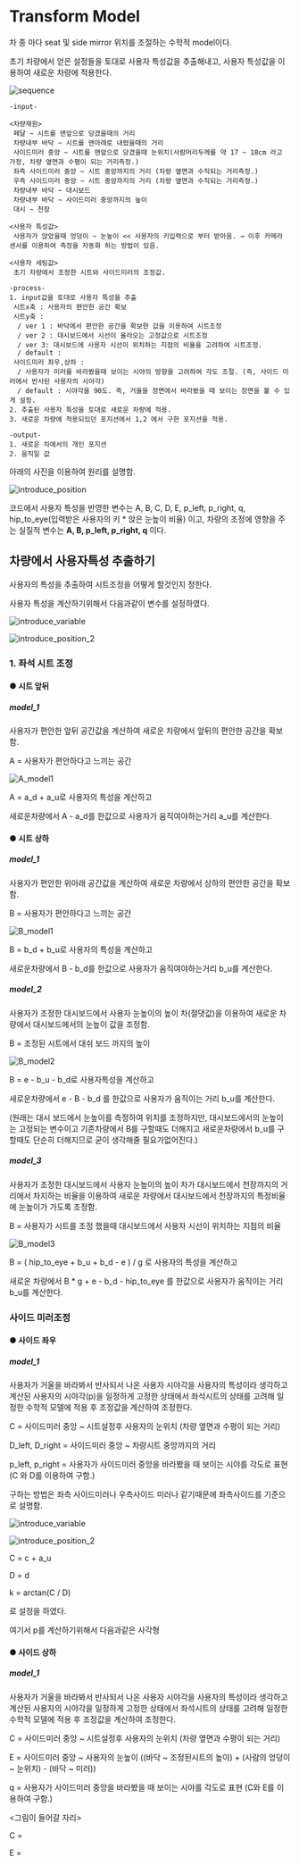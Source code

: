 # Transform Model

차 종 마다 seat 및 side mirror 위치를 조절하는 수학적 model이다.

초기 차량에서 얻은 설정들을 토대로 사용자 특성값을 추출해내고, 사용자 특성값을 이용하여 새로운 차량에 적용한다.

![sequence](C:\Users\ehdgn\Desktop\img\sequence.JPG)

    -input-
    
    <차량재원>
     페달 ~ 시트를 맨앞으로 당겼을때의 거리
     차량내부 바닥 ~ 시트를 맨아래로 내렸을때의 거리
     사이드미러 중앙 ~ 시트를 맨앞으로 당겼을때 눈위치(사람머리두께를 약 17 ~ 18cm 라고 가정, 차량 옆면과 수평이 되는 거리측정.)
     좌측 사이드미러 중앙 ~ 시트 중앙까지의 거리 (차량 옆면과 수직되는 거리측정.)
     우측 사이드미러 중앙 ~ 시트 중앙까지의 거리 (차량 옆면과 수직되는 거리측정.)
     차량내부 바닥 ~ 대시보드
     차량내부 바닥 ~ 사이드미러 중앙까지의 높이
     대시 ~ 천장
    
    <사용자 특성값>
     사용자가 앉았을때 엉덩이 ~ 눈높이 << 사용자의 키입력으로 부터 받아옴. → 이후 카메라 센서를 이용하여 측정을 자동화 하는 방법이 있음.
    
    <사용자 세팅값>
     초기 차량에서 조정한 시트와 사이드미러의 조정값.
     
    -process-
    1. input값을 토대로 사용자 특성을 추출
     시트x축 : 사용자의 편안한 공간 확보
     시트y축 : 
      / ver 1 : 바닥에서 편안한 공간을 확보한 값을 이용하여 시트조정
      / ver 2 : 대시보드에서 시선이 올라오는 고정값으로 시트조정 
      / ver 3: 대시보드에 사용자 시선이 위치하는 지점의 비율을 고려하여 시트조정.
      / default : 
     사이드미러 좌우,상하 : 
      / 사용자가 미러를 바라봤을때 보이는 시야의 방향을 고려하여 각도 조절. (즉, 사이드 미러에서 반사된 사용자의 시야각)
      / default : 시야각을 90도. 즉, 거울을 정면에서 바라봤을 때 보이는 장면을 볼 수 있게 설정.
    2. 추출된 사용자 특성을 토대로 새로운 차량에 적용.
    3. 새로운 차량에 적용되있던 포지션에서 1,2 에서 구한 포지션을 적용.
    
    -output-
    1. 새로운 차에서의 개인 포지션
    2. 움직일 값



아래의 사진을 이용하여 원리를 설명함.

![introduce_position](C:\Users\ehdgn\Desktop\img\introduce_position.JPG)





코드에서 사용자 특성을 반영한 변수는 A, B, C, D, E, p_left, p_right, q, hip_to_eye(입력받은 사용자의 키 *  앉은 눈높이 비율) 이고, 차량의 조정에 영향을 주는 실질적 변수는 **A, B,  p_left, p_right, q** 이다.



## 차량에서 사용자특성 추출하기

사용자의 특성을 추출하여 시트조정을 어떻게 할것인지 정한다.

사용자 특성을 계산하기위해서 다음과같이 변수를 설정하였다.

![introduce_variable](C:\Users\ehdgn\Desktop\img\introduce_variable.JPG)

![introduce_position_2](C:\Users\ehdgn\Desktop\img\introduce_position_2.JPG)

### 1. 좌석 시트 조정

#### ● 시트 앞뒤

##### model_1

사용자가 편안한 앞뒤 공간값을 계산하여 새로운 차량에서 앞뒤의 편안한 공간을 확보함.

A = 사용자가 편안하다고 느끼는 공간 

![A_model1](C:\Users\ehdgn\Desktop\img\A_model1.JPG)

A = a_d + a_u로 사용자의 특성을 계산하고

새로운차량에서 A - a_d를 한값으로 사용자가 움직여야하는거리 a_u를 계산한다.

#### ● 시트 상하

##### model_1

사용자가 편안한 위아래 공간값을 계산하여 새로운 차량에서 상하의 편안한 공간을 확보함.

B = 사용자가 편안하다고 느끼는 공간

![B_model1](C:\Users\ehdgn\Desktop\img\B_model1.JPG)

B = b_d + b_u로 사용자의 특성을 계산하고

새로운차량에서 B - b_d를 한값으로 사용자가 움직여야하는거리 b_u를 계산한다.



##### model_2

사용자가 조정한 대시보드에서 사용자 눈높이의 높이 차(절댓값)을 이용하여 새로운 차량에서 대시보드에서의 눈높이 값을 조정함.

B = 조정된 시트에서 대쉬 보드 까지의 높이

![B_model2](C:\Users\ehdgn\Desktop\img\B_model2.JPG)

B = e - b_u - b_d로 사용자특성을 계산하고

새로운차량에서 e - B - b_d 를 한값으로 사용자가 움직이는 거리 b_u를 계산한다.

(원래는 대시 보드에서 눈높이를 측정하여 위치를 조정하지만, 대시보드에서의 눈높이는 고정되는 변수이고 기존차량에서 B를 구할때도 더해지고 새로운차량에서 b_u를 구할때도 단순히 더해지므로 굳이 생각해줄 필요가없어진다.)



##### model_3

사용자가 조정한 대시보드에서 사용자 눈높이의 높이 차가 대시보드에서 천장까지의 거리에서 차지하는 비율을 이용하여 새로운 차량에서 대시보드에서 천장까지의 특정비율에 눈높이가 가도록 조정함.

B = 사용자가 시트를 조정 했을때 대시보드에서 사용자 시선이 위치하는 지점의 비율

![B_model3](C:\Users\ehdgn\Desktop\img\B_model3.JPG)

B = ( hip_to_eye + b_u + b_d - e ) / g 로 사용자의 특성을 계산하고

새로운 차량에서 B * g + e - b_d - hip_to_eye 를 한값으로 사용자가 움직이는 거리 b_u를 계산한다.



### 사이드 미러조정

#### ● 사이드 좌우

##### 	model_1

사용자가 거울을 바라봐서 반사되서 나온 사용자 시야각을 사용자의 특성이라 생각하고 계산된 사용자의 시야각(p)을 일정하게 고정한 상태에서 좌석시트의 상태를 고려해 일정한 수학적 모델에 적용 후 조정값을 계산하여 조정한다.

C = 사이드미러 중앙 ~ 시트설정후 사용자의 눈위치 (차량 옆면과 수평이 되는 거리)

D_left, D_right = 사이드미러 중앙 ~ 차량시트 중앙까지의 거리

 p_left, p_right = 사용자가 사이드미러 중앙을 바라봤을 때 보이는 시야를 각도로 표현 (C 와 D를 이용하여 구함.)



구하는 방법은 좌측 사이드미러나 우측사이드 미러나 같기때문에 좌측사이드를 기준으로 설명함.

![introduce_variable](C:\Users\ehdgn\Desktop\img\introduce_variable.JPG)

![introduce_position_2](C:\Users\ehdgn\Desktop\img\introduce_position_2.JPG)

C =  c + a_u

D = d

k = arctan(C / D)

로 설정을 하였다.



여기서 p를 계산하기위해서 다음과같은 사각형 







#### ● 사이드 상하

##### 	model_1

사용자가 거울을 바라봐서 반사되서 나온 사용자 시야각을 사용자의 특성이라 생각하고 계산된 사용자의 시야각을 일정하게 고정한 상태에서 좌석시트의 상태를 고려해 일정한 수학적 모델에 적용 후 조정값을 계산하여 조정한다.

C = 사이드미러 중앙 ~ 시트설정후 사용자의 눈위치 (차량 옆면과 수평이 되는 거리)

E = 사이드미러 중앙 ~ 사용자의 눈높이 ((바닥 ~ 조정된시트의 높이) + (사람의 엉덩이 ~ 눈위치) - (바닥 ~ 미러))

q = 사용자가 사이드미러 중앙을 바라봤을 때 보이는 시야를 각도로 표현 (C와 E를 이용하여 구함.)





<그림이 들어갈 자리>

C = 

E = 

